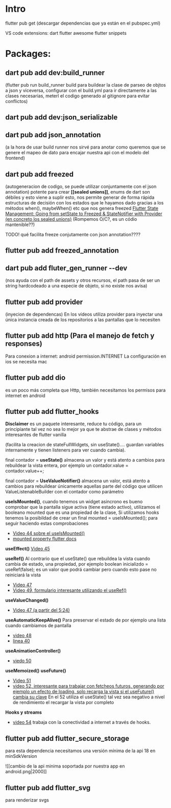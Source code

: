 
# Intro

flutter pub get (descargar dependencias que ya están en el pubspec.yml)

VS code extensions:
dart
flutter
awesome flutter snippets

# Packages:

## **dart pub add dev:build_runner** 

(flutter pub run build_runner build para buildear la clase de parseo de objtos a json y viceversa, configurar con el build.yml para ir directamente a las clases necesarias, meterl el codigo generado al gitignore para evitar conflictos)

## **dart pub add dev:json_serializable**


## **dart pub add json_annotation**
(a la hora de usar build runner nos sirvé para anotar como queremos que se genere el mapeo de dato para encajar nuestra api con el modelo del frontend)

## **dart pub add freezed**
(autogeneracion de codigo, se puede utilizar conjuntamente con el json annotation)
potente para crear **[[sealed unions]]**, enums de dart son débiles y esto viene a suplir esto, nos permite generar de forma rápida estructuras de decisión con los estados que le hayamos dado gracias a los métodos when(), maybeWhen() etc que nos genera freezed
[Flutter State Management: Going from setState to Freezed & StateNotifier with Provider (en concreto los sealed unions)](https://codewithandrea.com/videos/flutter-state-management-setstate-freezed-state-notifier-provider/#solution-immutable-state-and-sealed-unions) (Rompemos O/C?, es un códio mantenible??)

TODO! qué facilita freeze conjutamente con json annotation????

## **flutter pub add freezed_annotation**


## **dart pub add fluter_gen_runner --dev** 
(nos ayuda con el path de assets y otros recursos, el path pasa de ser un string hardcodeado a una especie de objeto, si no existe nos avisa)

## **flutter pub add provider**
(inyecion de dependencas) En los vídeos utiliza provider para inyectar una única instancia creada de los repositorios a las pantallas que lo necesiten

## **flutter pub add http** (Para el manejo de fetch y responses)

Para conexion a internet:
android permission.INTERNET
La configuración en ios se necesita mac

## **flutter pub add dio**

es un poco más completa que Http, también necesitamos los permisos para internet en android

## **flutter pub add flutter_hooks** 

**Disclaimer** es un paquete interesante, reduce tu código, para un principiante tal vez no sea lo mejor ya que te abstrae de clases y métodos interesantes de flutter vanilla

(facilita la creacion de stateFullWidgets, sin useState().... guardan variables internamente y tienen listeners para ver cuando cambia).

final contador = **useState()** almacena un valor y está atento a cambios para rebuildear la vista entera, por ejemplo un contador.value = contador.value++;

final contador = **UseValueNotifier()** almacena un valor, está atento a cambios para rebuildear únicamente aquellas parte del código que utilicen ValueListenableBuilder con el contador como parámetro

**useIsMounted()**, cuando tenemos un widget asincrono es bueno comprobar que la pantalla sigue activa (tiene estado activo), utilizamos el booleano mounted que es una propiedad de la clase, Si utilizamos hooks tenemos la posibildad de crear un final mounted = useIsMounted(); para seguir haciendo estas comprobaciones 
- [Video 44 sobre el useIsMounted()](https://www.udemy.com/course/flutter-avanzado/learn/lecture/35971308#overview)
- [mounted property  flutter docs](https://api.flutter.dev/flutter/widgets/State/mounted.html)

**useEffect()** [Video 45](https://www.udemy.com/course/flutter-avanzado/learn/lecture/35971318#overview)

**useRef()** Al contrario que el useState() que rebuildea la vista cuando cambia de estado, una propiedad, por ejemplo boolean inicializdo = useRef(false); es un valor que podrá cambiar pero cuando esto pase no reiniciará la vista 
- [Video 47](https://www.udemy.com/course/flutter-avanzado/learn/lecture/35971340#overview) 
- [Video 49, formulario interesante utilizando el useRef()](https://www.udemy.com/course/flutter-avanzado/learn/lecture/36588946#overview)

**useValueChanged()** 
- [Video 47 (a partir del 5:24)](https://www.udemy.com/course/flutter-avanzado/learn/lecture/35971340#overview) 

**useAutomaticKeepAlive()** Para preservar el estado de por ejemplo una lista cuando cambiamos de pantalla
- [video 48](https://github.com/darwin-morocho/flutter-avanzado/blob/final/hooks/lib/views/tabs.dart)
- [linea 40](https://github.com/darwin-morocho/flutter-avanzado/blob/final/hooks/lib/views/tabs.dart)

**useAnimationController()** 
- [viedo 50](https://www.udemy.com/course/flutter-avanzado/learn/lecture/36588950#overview)

**useMemoized()** 
**useFuture()** 
- [Video 51](https://www.udemy.com/course/flutter-avanzado/learn/lecture/36588954#overview)
- [video 52, interesante para trabajar con fetcheos futuros, generando por ejemplo un efecto de loading, solo recarga la vista si el useFuture() cambia su clave](https://www.udemy.com/course/flutter-avanzado/learn/lecture/36588960#overview)
En el 52 utiliza el useState() tal vez sea negativo a nivel de rendimiento el recargar la vista por completo

**Hooks y streams**
- [video 54](https://www.udemy.com/course/flutter-avanzado/learn/lecture/36588972#overview) trabaja con la conectividad a internet a través de hooks.

## **flutter pub add flutter_secure_storage**

para esta dependencia necesitamos una versión mínima de la api 18 en minSdkVersion

![[cambio de la api minima soportada por nuestra app en android.png|2000]]


## **flutter pub add flutter_svg**

para renderizar svgs

